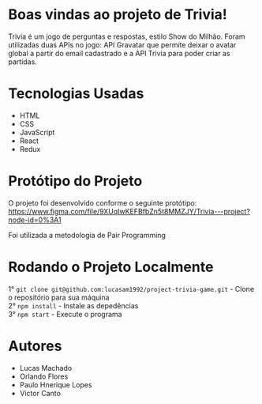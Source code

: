 # Boas vindas ao projeto de Trivia!

  Trivia é um jogo de perguntas e respostas, estilo Show do Milhão. Foram utilizadas duas APIs no jogo: API Gravatar que permite deixar o avatar global a partir do email cadastrado e a API Trivia para poder criar as partidas. 

# Tecnologias Usadas
  - HTML
  - CSS
  - JavaScript
  - React
  - Redux

# Protótipo do Projeto
  O projeto foi desenvolvido conforme o seguinte protótipo: https://www.figma.com/file/9XUqIwKEFBfbZn5t8MMZJY/Trivia---project?node-id=0%3A1 <br />
  
  Foi utilizada a metodologia de Pair Programming 
 
 # Rodando o Projeto Localmente
  1° `git clone git@github.com:lucasam1992/project-trivia-game.git` - Clone o repositório para sua máquina<br />
  2° `npm install` - Instale as depedências<br />
  3° `npm start` - Execute o programa<br />

 # Autores
 
  - Lucas Machado
  - Orlando Flores
  - Paulo Hnerique Lopes
  - Victor Canto
